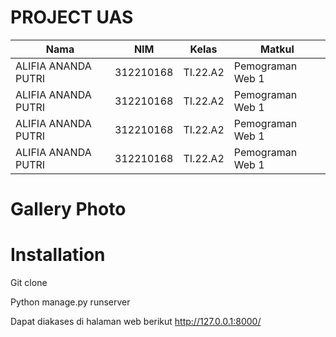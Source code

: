 # PROJECT UAS

|**Nama**|**NIM**|**Kelas**|**Matkul**|
|----|---|-----|------|
|ALIFIA ANANDA PUTRI|312210168|TI.22.A2|Pemograman Web 1|
|ALIFIA ANANDA PUTRI|312210168|TI.22.A2|Pemograman Web 1|
|ALIFIA ANANDA PUTRI|312210168|TI.22.A2|Pemograman Web 1|
|ALIFIA ANANDA PUTRI|312210168|TI.22.A2|Pemograman Web 1|

# Gallery Photo

# Installation

Git clone

Python manage.py runserver

Dapat diakases di halaman web berikut http://127.0.0.1:8000/ 


